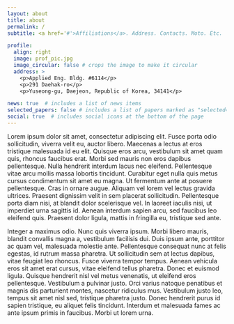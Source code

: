 ```yaml
---
layout: about
title: about
permalink: /
subtitle: <a href='#'>Affiliations</a>. Address. Contacts. Moto. Etc.

profile:
  align: right
  image: prof_pic.jpg
  image_circular: false # crops the image to make it circular
  address: >
    <p>Applied Eng. Bldg. #6114</p>
    <p>291 Daehak-ro</p>
    <p>Yuseong-gu, Daejeon, Republic of Korea, 34141</p>

news: true  # includes a list of news items
selected_papers: false # includes a list of papers marked as "selected={true}"
social: true  # includes social icons at the bottom of the page
---
```


Lorem ipsum dolor sit amet, consectetur adipiscing elit. Fusce porta odio sollicitudin, viverra velit eu, auctor libero. Maecenas a lectus at eros tristique malesuada id eu elit. Quisque eros arcu, vestibulum sit amet quam quis, rhoncus faucibus erat. Morbi sed mauris non eros dapibus pellentesque. Nulla hendrerit interdum lacus nec eleifend. Pellentesque vitae arcu mollis massa lobortis tincidunt. Curabitur eget nulla quis metus cursus condimentum sit amet eu magna. Ut fermentum ante at posuere pellentesque. Cras in ornare augue. Aliquam vel lorem vel lectus gravida ultrices. Praesent dignissim velit in sem placerat sollicitudin. Pellentesque porta diam nisi, at blandit dolor scelerisque vel. In laoreet iaculis nisi, ut imperdiet urna sagittis id. Aenean interdum sapien arcu, sed faucibus leo eleifend quis. Praesent dolor ligula, mattis in fringilla eu, tristique sed ante.

Integer a maximus odio. Nunc quis viverra ipsum. Morbi libero mauris, blandit convallis magna a, vestibulum facilisis dui. Duis ipsum ante, porttitor ac quam vel, malesuada molestie ante. Pellentesque consequat nunc at felis egestas, id rutrum massa pharetra. Ut sollicitudin sem at lectus dapibus, vitae feugiat leo rhoncus. Fusce viverra tempor tempus. Aenean vehicula eros sit amet erat cursus, vitae eleifend tellus pharetra. Donec et euismod ligula. Quisque hendrerit nisl vel metus venenatis, ut eleifend eros pellentesque. Vestibulum a pulvinar justo. Orci varius natoque penatibus et magnis dis parturient montes, nascetur ridiculus mus. Vestibulum justo leo, tempus sit amet nisl sed, tristique pharetra justo. Donec hendrerit purus id sapien tristique, eu aliquet felis tincidunt. Interdum et malesuada fames ac ante ipsum primis in faucibus. Morbi ut lorem urna.

